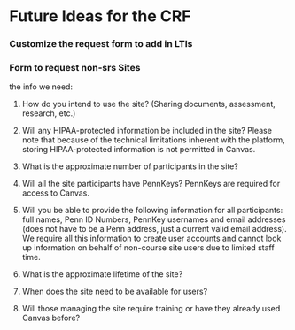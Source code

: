 # Future Ideas for the CRF

### Customize the request form to add in LTIs

### Form to request non-srs Sites
the info we need:


1. How do you intend to use the site? (Sharing documents, assessment, research, etc.)

2. Will any HIPAA-protected information be included in the site? Please note that because of the technical limitations
inherent with the platform, storing HIPAA-protected information is not permitted in Canvas.

3. What is the approximate number of participants in the site?

4. Will all the site participants have PennKeys? PennKeys are required for access to Canvas.

5. Will you be able to provide the following information for all participants: full names, Penn ID Numbers, PennKey
usernames and email addresses
(does not have to be a Penn address, just a current valid email address). We require all this information to create user
accounts and cannot look up information on behalf of non-course site users due to limited staff time.

6. What is the approximate lifetime of the site?

7. When does the site need to be available for users?

8. Will those managing the site require training or have they already used Canvas before?
